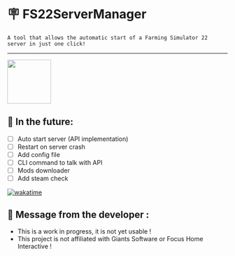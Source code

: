 # 🪧 FS22ServerManager
    A tool that allows the automatic start of a Farming Simulator 22 server in just one click!

-----

<img src="https://upload.wikimedia.org/wikipedia/commons/1/19/Logo_Farming_Simulator_22.webp" height="100px"/>

## 🚀 In the future:
- [ ] Auto start server (API implementation)
- [ ] Restart on server crash
- [ ] Add config file
- [ ] CLI command to talk with API
- [ ] Mods downloader
- [ ] Add steam check

[![wakatime](https://wakatime.com/badge/user/edc0f08e-3aca-4441-8b23-94a859fe119a/project/efbd4c3e-dfcc-498f-be5e-e620af0bc16f.svg)](https://wakatime.com/badge/user/edc0f08e-3aca-4441-8b23-94a859fe119a/project/efbd4c3e-dfcc-498f-be5e-e620af0bc16f)

## 📨 Message from the developer :
- This is a work in progress, it is not yet usable ! 
- This project is not affiliated with Giants Software or Focus Home Interactive !
